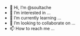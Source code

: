 - 👋 Hi, I’m @soultache
- 👀 I’m interested in ...
- 🌱 I’m currently learning ...
- 💞️ I’m looking to collaborate on ...
- 📫 How to reach me ...

<!---
soultache/soultache is a ✨ special ✨ repository because its `README.md` (this file) appears on your GitHub profile.
You can click the Preview link to take a look at your changes.
--->
